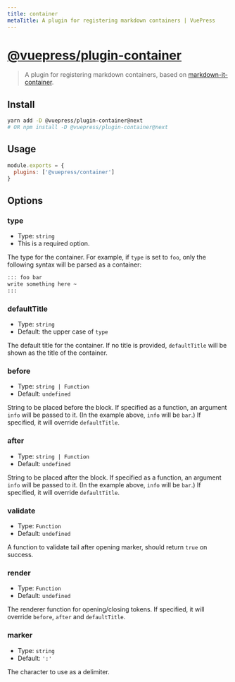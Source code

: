```yaml
---
title: container
metaTitle: A plugin for registering markdown containers | VuePress
---
```


# [@vuepress/plugin-container](https://github.com/vuejs/vuepress/tree/master/packages/@vuepress/plugin-container)

> A plugin for registering markdown containers, based on [markdown-it-container](https://github.com/markdown-it/markdown-it-container). <Badge text="1.0.0-alpha.41+"/>

## Install

```bash
yarn add -D @vuepress/plugin-container@next
# OR npm install -D @vuepress/plugin-container@next
```

## Usage

```javascript
module.exports = {
  plugins: ['@vuepress/container'] 
}
```

## Options

### type

- Type: `string`
- This is a required option.

The type for the container. For example, if `type` is set to `foo`, only the following syntax will be parsed as a container:

```md
::: foo bar
write something here ~
:::
```

### defaultTitle

- Type: `string`
- Default: the upper case of `type`

The default title for the container. If no title is provided, `defaultTitle` will be shown as the title of the container.

### before

- Type: `string | Function`
- Default: `undefined`

String to be placed before the block. If specified as a function, an argument `info` will be passed to it. (In the example above, `info` will be `bar`.) If specified, it will override `defaultTitle`.

### after

- Type: `string | Function`
- Default: `undefined`

String to be placed after the block. If specified as a function, an argument `info` will be passed to it. (In the example above, `info` will be `bar`.) If specified, it will override `defaultTitle`.

### validate

- Type: `Function`
- Default: `undefined`

A function to validate tail after opening marker, should return `true` on success.

### render

- Type: `Function`
- Default: `undefined`

The renderer function for opening/closing tokens. If specified, it will override `before`, `after` and `defaultTitle`.

### marker

- Type: `string`
- Default: `':'`

The character to use as a delimiter.
